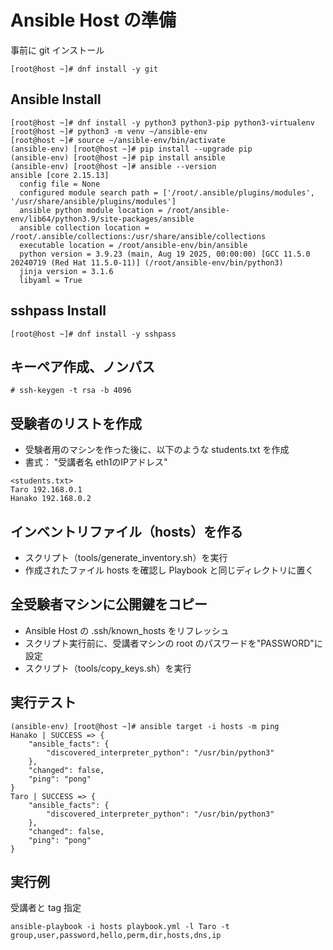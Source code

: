 # Ansible Host の準備

事前に git インストール

```
[root@host ~]# dnf install -y git
```

## Ansible Install
```
[root@host ~]# dnf install -y python3 python3-pip python3-virtualenv
[root@host ~]# python3 -m venv ~/ansible-env
[root@host ~]# source ~/ansible-env/bin/activate
(ansible-env) [root@host ~]# pip install --upgrade pip
(ansible-env) [root@host ~]# pip install ansible
(ansible-env) [root@host ~]# ansible --version
ansible [core 2.15.13]
  config file = None
  configured module search path = ['/root/.ansible/plugins/modules', '/usr/share/ansible/plugins/modules']
  ansible python module location = /root/ansible-env/lib64/python3.9/site-packages/ansible
  ansible collection location = /root/.ansible/collections:/usr/share/ansible/collections
  executable location = /root/ansible-env/bin/ansible
  python version = 3.9.23 (main, Aug 19 2025, 00:00:00) [GCC 11.5.0 20240719 (Red Hat 11.5.0-11)] (/root/ansible-env/bin/python3)
  jinja version = 3.1.6
  libyaml = True
```

## sshpass Install
```
[root@host ~]# dnf install -y sshpass
```

## キーペア作成、ノンパス
```
# ssh-keygen -t rsa -b 4096
```

## 受験者のリストを作成
- 受験者用のマシンを作った後に、以下のような students.txt を作成
- 書式： "受講者名  eth1のIPアドレス"

```
<students.txt>
Taro 192.168.0.1
Hanako 192.168.0.2
```

## インベントリファイル（hosts）を作る
-  スクリプト（tools/generate_inventory.sh）を実行
- 作成されたファイル hosts を確認し Playbook と同じディレクトリに置く

## 全受験者マシンに公開鍵をコピー
- Ansible Host の .ssh/known_hosts をリフレッシュ
- スクリプト実行前に、受講者マシンの root のパスワードを"PASSWORD"に設定
- スクリプト（tools/copy_keys.sh）を実行

## 実行テスト

```
(ansible-env) [root@host ~]# ansible target -i hosts -m ping
Hanako | SUCCESS => {
    "ansible_facts": {
        "discovered_interpreter_python": "/usr/bin/python3"
    },
    "changed": false,
    "ping": "pong"
}
Taro | SUCCESS => {
    "ansible_facts": {
        "discovered_interpreter_python": "/usr/bin/python3"
    },
    "changed": false,
    "ping": "pong"
}
```

## 実行例

受講者と tag 指定
```
ansible-playbook -i hosts playbook.yml -l Taro -t group,user,password,hello,perm,dir,hosts,dns,ip
```
